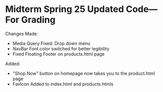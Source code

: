 # Midterm Spring 25 Updated Code— For Grading
Changes Made:
- Media Query Fixed: Drop down menu 
- NavBar Font color switched for better legibility 
- Fixed Floating Footer on products.html page

Added:
- "Shop Now" button on homepage now takes you to the product.html page
- FavIcon Added to index.html and products.htmls